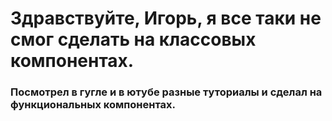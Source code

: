 # Здравствуйте, Игорь, я все таки не смог сделать на классовых компонентах.

### Посмотрел в гугле и в ютубе разные туториалы и сделал на функциональных компонентах.